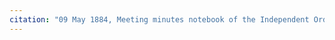 ```yaml
---
citation: "09 May 1884, Meeting minutes notebook of the Independent Order of Good Templars, High Bridge Lodge No. 296, Tompkins County History Center, Ithaca NY."
---
```



